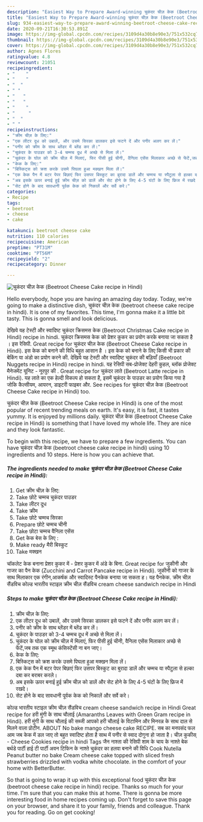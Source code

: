 ```yaml
---
description: "Easiest Way to Prepare Award-winning चुकंदर चीज़ केक (Beetroot Cheese Cake recipe in Hindi)"
title: "Easiest Way to Prepare Award-winning चुकंदर चीज़ केक (Beetroot Cheese Cake recipe in Hindi)"
slug: 934-easiest-way-to-prepare-award-winning-beetroot-cheese-cake-recipe-in-hindi
date: 2020-09-21T16:30:53.891Z
image: https://img-global.cpcdn.com/recipes/3109d4a30b8e90e3/751x532cq70/चुकंदर-चीज़-केक-beetroot-cheese-cake-recipe-in-hindi-recipe-main-photo.jpg
thumbnail: https://img-global.cpcdn.com/recipes/3109d4a30b8e90e3/751x532cq70/चुकंदर-चीज़-केक-beetroot-cheese-cake-recipe-in-hindi-recipe-main-photo.jpg
cover: https://img-global.cpcdn.com/recipes/3109d4a30b8e90e3/751x532cq70/चुकंदर-चीज़-केक-beetroot-cheese-cake-recipe-in-hindi-recipe-main-photo.jpg
author: Agnes Flores
ratingvalue: 4.8
reviewcount: 21051
recipeingredient:
- "    "
- "    "
- "  "
- " "
- "   "
- "   "
- "    "
- "     "
- "  "
- " "
recipeinstructions:
- "क्रीम चीज़ के लिए:"
- "एक लीटर दूध को उबालें, और उसमे सिरका डालकर इसे फटने दें और पनीर अलग कर लें।"
- "पनीर को क्रीम के साथ ब्लेंडर में ब्लेंड कर लें।"
- "चुकंदर के पाउडर को 3-4 चम्मच दूध में अच्छे से मिला लें।"
- "चुकंदर के घोल को क्रीम चीज़ में मिलाएं, फिर पीसी हुई चीनी, वैनिला एसेंस मिलाकार अच्छे से फेंटें,जब तक एक स्मूथ कंसिस्टेंसी ना बन जाए।"
- "केक के लिए:"
- "बिस्किट्स को क्रश करके उसमे पिघला हुआ मक्खन मिला लें।"
- "एक केक पैन में बटर पेपर बिछाएं फिर उसपर बिस्कुट का बुरादा डालें और चम्मच या स्पैटुला से हल्का दबा कर बराबर करले।"
- "अब इसके ऊपर बनाई हुई क्रीम चीज़ को डालें और सेट होने के लिए 4-5 घंटों के लिए फ्रिज में रखदे।"
- "सेट होने के बाद सावधानी पूर्वक केक को निकालें और सर्वे करे।"
categories:
- Recipe
tags:
- beetroot
- cheese
- cake

katakunci: beetroot cheese cake 
nutrition: 110 calories
recipecuisine: American
preptime: "PT31M"
cooktime: "PT56M"
recipeyield: "2"
recipecategory: Dinner

---
```



![चुकंदर चीज़ केक (Beetroot Cheese Cake recipe in Hindi)](https://img-global.cpcdn.com/recipes/3109d4a30b8e90e3/751x532cq70/चुकंदर-चीज़-केक-beetroot-cheese-cake-recipe-in-hindi-recipe-main-photo.jpg)

Hello everybody, hope you are having an amazing day today. Today, we're going to make a distinctive dish, चुकंदर चीज़ केक (beetroot cheese cake recipe in hindi). It is one of my favorites. This time, I'm gonna make it a little bit tasty. This is gonna smell and look delicious.

देखिये यह टेस्टी और स्वादिष्ट चुकंदर क्रिसमस केक (Beetroot Christmas Cake recipe in Hindi) recipe in hindi. चुकंदर क्रिसमस केक को प्रेशर कुकर का प्रयोग करके बनाया जा सकता है । इस रेसिपी. Great recipe for चुकंदर चीज़ केक (Beetroot Cheese Cake recipe in Hindi). इस केक को बनाने की विधि बहुत आसान है । इस केक को बनाने के लिए किसी भी प्रकार की बेकिंग या अंडो का प्रयोग करने की. देखिये यह टेस्टी और स्वादिष्ट चुकंदर की बड़ियाँ (Beetroot Nuggets recipe in Hindi) recipe in hindi. यह रेसिपी सब-प्रोजेक्ट देहरी कुहल, ब्लॉक प्रोजेक्ट मैनेजमेंट यूनिट - नूरपुर की . Great recipe for चुकंदर लाते (Beetroot Latte recipe in Hindi). यह लाते का एक हेल्दी विकल्प हो सकता है, इसमें चुकंदर के पाउडर का प्रयोग किया गया है जोकि कैल्सीयम, आयरन, डाइटरी फाइबर और. See recipes for चुकंदर चीज़ केक (Beetroot Cheese Cake recipe in Hindi) too.

चुकंदर चीज़ केक (Beetroot Cheese Cake recipe in Hindi) is one of the most popular of recent trending meals on earth. It's easy, it is fast, it tastes yummy. It is enjoyed by millions daily. चुकंदर चीज़ केक (Beetroot Cheese Cake recipe in Hindi) is something that I have loved my whole life. They are nice and they look fantastic.


To begin with this recipe, we have to prepare a few ingredients. You can have चुकंदर चीज़ केक (beetroot cheese cake recipe in hindi) using 10 ingredients and 10 steps. Here is how you can achieve that.

<!--inarticleads1-->

##### The ingredients needed to make चुकंदर चीज़ केक (Beetroot Cheese Cake recipe in Hindi):

1. Get  क्रीम चीज़ के लिए:
1. Take  छोटे चम्मच चुकंदर पाउडर
1. Take  लीटर दूध
1. Take  क्रीम
1. Take  छोटे चम्मच सिरका
1. Prepare  छोटे चम्मच चीनी
1. Take  छोटा चम्मच वैनिला एसेंस
1. Get  केक बेस के लिए :
1. Make ready  मैरी बिस्कुट
1. Take  मक्खन


चॉकलेट केक बनाना प्रेशर कुकर में - प्रेशर कुकर में अंडे के बिना. Great recipe for जुकीनी और गाजर का पैन केक (Zucchini and Carrot Pancake recipe in Hindi). जुकीनी को गाजर के साथ मिलाकार एक रंगीन,आकर्षक और स्वादिस्ट पैनकेक बनाया जा सकता ह। यह पैनकेक. क्रीम चीज़ सैंडविच कोल्ड भारतीय स्टाइल क्रीम चीज़ सैंडविच cream cheese sandwich recipe in Hindi 

<!--inarticleads2-->

##### Steps to make चुकंदर चीज़ केक (Beetroot Cheese Cake recipe in Hindi):

1. क्रीम चीज़ के लिए:
1. एक लीटर दूध को उबालें, और उसमे सिरका डालकर इसे फटने दें और पनीर अलग कर लें।
1. पनीर को क्रीम के साथ ब्लेंडर में ब्लेंड कर लें।
1. चुकंदर के पाउडर को 3-4 चम्मच दूध में अच्छे से मिला लें।
1. चुकंदर के घोल को क्रीम चीज़ में मिलाएं, फिर पीसी हुई चीनी, वैनिला एसेंस मिलाकार अच्छे से फेंटें,जब तक एक स्मूथ कंसिस्टेंसी ना बन जाए।
1. केक के लिए:
1. बिस्किट्स को क्रश करके उसमे पिघला हुआ मक्खन मिला लें।
1. एक केक पैन में बटर पेपर बिछाएं फिर उसपर बिस्कुट का बुरादा डालें और चम्मच या स्पैटुला से हल्का दबा कर बराबर करले।
1. अब इसके ऊपर बनाई हुई क्रीम चीज़ को डालें और सेट होने के लिए 4-5 घंटों के लिए फ्रिज में रखदे।
1. सेट होने के बाद सावधानी पूर्वक केक को निकालें और सर्वे करे।


कोल्ड भारतीय स्टाइल क्रीम चीज़ सैंडविच cream cheese sandwich recipe in Hindi Great recipe for हरी मुंगी के साथ चौलाई (Amaranths Leaves with Green Gram recipe in Hindi). हरी मुंगी के साथ चौलाई की सब्जी आपको हरी चौलाई के विटामिन और मिनरल्र के साथ दाल से मिलने वाला प्रोटीन. ABOUT No bake mango cheese cake RECIPE. सब का मनपसंद फल आम जब केक में डल जाए तो बहुत स्वादिष्ट होता है साथ में पनीर से स्वाद दोगुना हो जाता है। चीज़ कुकीस् - Cheese Cookies recipe in hindi Tags जैन नाश्ता की रेसिपी शाम के चाय के नाश्ते बेक बर्थडे पार्टी हाई टी पार्टी अवन टिफिन के नाश्ते चुकंदर का हलवा बनाने की विधि Cook Nutella Peanut butter no bake Cream cheese cake topped with sliced fresh strawberries drizzled with vodka white chocolate. in the comfort of your home with BetterButter. 

So that is going to wrap it up with this exceptional food चुकंदर चीज़ केक (beetroot cheese cake recipe in hindi) recipe. Thanks so much for your time. I'm sure that you can make this at home. There is gonna be more interesting food in home recipes coming up. Don't forget to save this page on your browser, and share it to your family, friends and colleague. Thank you for reading. Go on get cooking!
